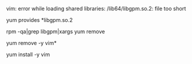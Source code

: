 vim: error while loading shared libraries: /lib64/libgpm.so.2: file too short


yum provides *libgpm.so.2

rpm -qa|grep libgpm|xargs yum remove

yum remove -y vim*

yum install -y vim